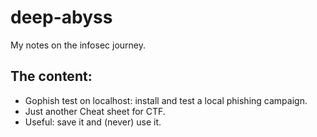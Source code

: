 # deep-abyss

My notes on the infosec journey.

## The content:

- Gophish test on localhost: install and test a local phishing campaign.
- Just another Cheat sheet for CTF.
- Useful: save it and (never) use it.